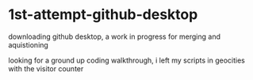 # 1st-attempt-github-desktop
downloading github desktop,  a work in progress for merging and aquistioning


looking for a ground up coding walkthrough,  i left my scripts in geocities with the visitor counter
